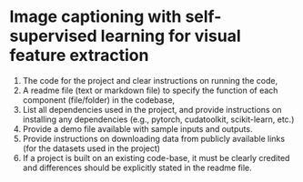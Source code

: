 # Image captioning with self-supervised learning for visual feature extraction


1. The code for the project and clear instructions on running the code, 
2. A readme file (text or markdown file) to specify the function of each component (file/folder) in the codebase, 
3. List all dependencies used in the project, and provide instructions on installing any dependencies (e.g., pytorch, cudatoolkit, scikit-learn, etc.) 
4. Provide a demo file available with sample inputs and outputs.
5. Provide instructions on downloading data from publicly available links (for the datasets used in the project)
6. If a project is built on an existing code-base, it must be clearly credited and differences should be explicitly stated in the readme file. 
